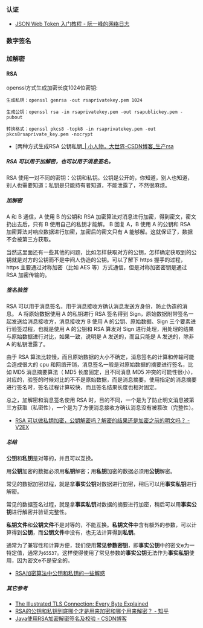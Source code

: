 ### 认证

- [JSON Web Token 入门教程 - 阮一峰的网络日志](http://www.ruanyifeng.com/blog/2018/07/json_web_token-tutorial.html)


### 数字签名



### 加解密 

#### RSA

openssl方式生成加密长度1024位密钥:
```
生成私钥：openssl genrsa -out rsaprivatekey.pem 1024

生成公钥：openssl rsa -in rsaprivatekey.pem -out rsapublickey.pem -pubout

转换格式：openssl pkcs8 -topk8 -in rsaprivatekey.pem -out pkcs8rsaprivate_key.pem -nocrypt
```

- [两种方式生成RSA 公钥私钥_[| 小人物，大世界-CSDN博客_生产rsa](https://blog.csdn.net/li396864285/article/details/79865806)

##### RSA 可以用于加解密，也可以用于消息签名。

RSA 使用一对不同的密钥：公钥和私钥。公钥是公开的，你知道，别人也知道，别人也需要知道；私钥是只能持有者知道，不能泄露了，不然很麻烦。

##### 加解密

A 和 B 通信，A 使用 B 的公钥和 RSA 加密算法对消息进行加密，得到密文，密文扔出去后，只有 B 使用自己的私钥才能解。
B 回复 A，B 使用 A 的公钥和 RSA 加密算法对响应数据进行加密，加密后的密文只有 A 能够解。这就保证了，数据不会被第三方获取。

当然这里面还有一些其他的问题，比如怎样获取对方的公钥，怎样确定获取到的公钥就是对方的公钥而不是中间人伪造的公钥。可以了解下 https 握手的过程，https 主要通过对称加密（比如 AES 等）方式通信，但是对称加密密钥是通过 RSA 加密传输的。

##### 签名验签

RSA 可以用于消息签名，用于消息接收方确认消息发送方身份，防止伪造的消息。
A 将原始数据使用 A 的私钥进行 RSA 签名得到 Sign，原始数据附带签名一起发送给消息接收方，消息接收方 B 使用 A 的公钥、原始数据、Sign 三个要素进行验签过程，也就是使用 A 的公钥和 RSA 算发对 Sign 进行处理，用处理的结果与原始数据进行对比，如果一致，说明是 A 发送的，而且只能是 A 发送的，除非 A 的私钥泄露了。

由于 RSA 算法比较慢，而且原始数据的大小不确定，消息签名的计算和传输可能会造成很大的 cpu 和网络开销，消息签名一般是对原始数据的摘要进行签名，比如 MD5 消息摘要算法（ MD5 长度固定，且不同消息 MD5 冲突的可能性很小），对应的，验签的时候对比的不不是原始数据，而是消息摘要。使用指定的消息摘要进行签名时，签名过程计算较快，而且签名结果长度也相对固定。

总之，加解密和消息签名使用 RSA 时，目的不同，一个是为了防止明文消息被第三方获取（私密性），一个是为了方便消息接收方确认消息没有被篡改（完整性）。

- [RSA 可以做私钥加密，公钥解密吗？解密的结果还是加密之前的明文吗？ - V2EX](https://v2ex.com/t/542814)

##### 总结

**公钥**和**私钥**是对等的，并且可以互换。

用**公钥**加密的数据必须用**私钥**解密；用**私钥**加密的数据必须用**公钥**解密。

常见的数据加密过程，就是拿**事实公钥**对数据进行加密，稍后可以用**事实私钥**进行解密。

常见的数据签名过程，就是拿**事实私钥**对数据的摘要进行加密，稍后可以用**事实公钥**进行解密并验证完整性。

**私钥文件**和**公钥文件**不是对等的，不能互换。**私钥文件**中含有额外的参数，可以计算得到**公钥**，而**公钥文件**中没有，也无法计算得到**私钥**。

通常为了兼容性和计算方便，我们使用**常见参数密钥**，即**事实公钥**中的密文e为一特定值，通常为`65537`。这样使得使用了常见参数的**事实公钥**无法作为**事实私钥**使用，因为密文e不是安全的。

- [RSA加密算法中公钥和私钥的一些解惑](https://blog.x86.men/blog/rsa-faq)

##### 其它参考

- [The Illustrated TLS Connection: Every Byte Explained](https://tls.ulfheim.net/)
- [RSA的公钥和私钥到底哪个才是用来加密和哪个用来解密？ - 知乎](https://www.zhihu.com/question/25912483)
- [Java使用RSA加密解密签名及校验 - CSDN博客](https://blog.csdn.net/wangqiuyun/article/details/42143957)